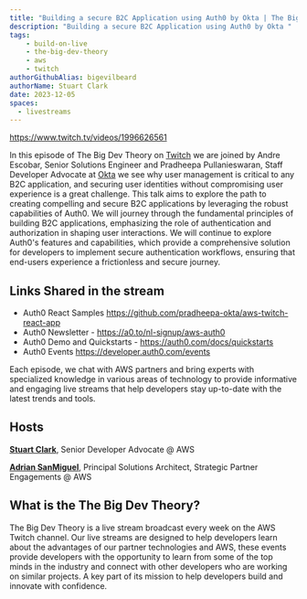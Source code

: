 ```yaml
---
title: "Building a secure B2C Application using Auth0 by Okta | The Big Dev Theory | S5 | Ep.3 Show Notes"
description: "Building a secure B2C Application using Auth0 by Okta "
tags:
    - build-on-live
    - the-big-dev-theory
    - aws
    - twitch
authorGithubAlias: bigevilbeard
authorName: Stuart Clark
date: 2023-12-05
spaces:
  - livestreams
---
```


https://www.twitch.tv/videos/1996626561

In this episode of The Big Dev Theory on [Twitch](https://www.twitch.tv/videos/1996626561) we are joined by Andre Escobar, Senior Solutions Engineer and Pradheepa Pullanieswaran, Staff Developer Advocate at [Okta](https://auth0.com/) we see why user management is critical to any B2C application, and securing user identities without compromising user experience is a great challenge. This talk aims to explore the path to creating compelling and secure B2C applications by leveraging the robust capabilities of Auth0. We will journey through the fundamental principles of building B2C applications, emphasizing the role of authentication and authorization in shaping user interactions. We will continue to explore Auth0's features and capabilities, which provide a comprehensive solution for developers to implement secure authentication workflows, ensuring that end-users experience a frictionless and secure journey.  

## Links Shared in the stream

- Auth0 React Samples https://github.com/pradheepa-okta/aws-twitch-react-app 
- Auth0 Newsletter - https://a0.to/nl-signup/aws-auth0
- Auth0 Demo and Quickstarts - https://auth0.com/docs/quickstarts
- Auth0 Events https://developer.auth0.com/events



Each episode, we chat with AWS partners and bring experts with specialized knowledge in various areas of technology to provide informative and engaging live streams that help developers stay up-to-date with the latest trends and tools.

## Hosts

[**Stuart Clark**](https://twitter.com/bigevilbeard), Senior Developer Advocate @ AWS

[**Adrian SanMiguel**](https://twitter.com/ar_sanmiguel), Principal Solutions Architect, Strategic Partner Engagements @ AWS

## What is the The Big Dev Theory?

The Big Dev Theory is a live stream broadcast every week on the AWS Twitch channel. Our live streams are designed to help developers learn about the advantages of our partner technologies and AWS, these events provide developers with the opportunity to learn from some of the top minds in the industry and connect with other developers who are working on similar projects. A key part of its mission to help developers build and innovate with confidence.